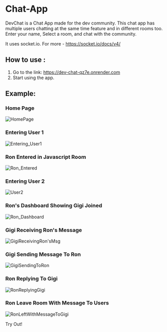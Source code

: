 # Chat-App

DevChat is a Chat App made for the dev community. This chat app has multiple users chatting at the same time feature and in different rooms too. Enter your name, Select a room, and chat with the community.

It uses socket.io. For more - https://socket.io/docs/v4/

## How to use :

1. Go to the link: https://dev-chat-qz7e.onrender.com
2. Start using the app.

## Example:

### Home Page
![HomePage](https://user-images.githubusercontent.com/37445224/230360561-d3ecea20-1d70-49a8-8911-7ce602182f6f.png)

### Entering User 1
![Entering_User1](https://user-images.githubusercontent.com/37445224/230360582-3e817ecf-1326-4ffc-878c-68e5d6f21f0b.png)

### Ron Entered in Javascript Room
![Ron_Entered](https://user-images.githubusercontent.com/37445224/230360601-b109585a-1c86-4633-aaba-897083f0d847.png)

### Entering User 2
![User2](https://user-images.githubusercontent.com/37445224/230360611-b6b2ae60-0351-43ca-977b-676045c330cc.png)

### Ron's Dashboard Showing Gigi Joined
![Ron_Dashboard](https://user-images.githubusercontent.com/37445224/230360621-a2cba6f9-dd63-4e79-95a8-8b866f412a98.png)

### Gigi Receiving Ron's Message
![GigiReceivingRon'sMsg](https://user-images.githubusercontent.com/37445224/230360639-6a879177-3b4a-44f0-bc90-a45dbb534c88.png)

### Gigi Sending Message To Ron
![GigiSendingToRon](https://user-images.githubusercontent.com/37445224/230360654-9ba63169-6614-4b4f-9dd7-fe0b72d9d859.png)

### Ron Replying To Gigi
![RonReplyingGigi](https://user-images.githubusercontent.com/37445224/230360672-a9ffdadb-52d7-4ddb-8562-5314627c74b8.png)

### Ron Leave Room With Message To Users
![RonLeftWithMessageToGigi](https://user-images.githubusercontent.com/37445224/230360681-d0d2ca75-bab3-409a-ab9b-6ac52b88a19c.png)

Try Out!
